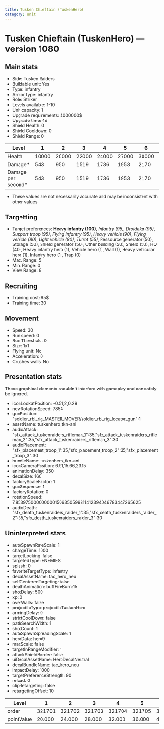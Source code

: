```yaml
---
title: Tusken Chieftain (TuskenHero)
category: unit
---
```


# Tusken Chieftain (TuskenHero) — version 1080

## Main stats

  * Side: Tusken Raiders
  * Buildable unit: Yes
  * Type: infantry
  * Armor type: infantry
  * Role: Striker
  * Levels available: 1-10
  * Unit capacity: 1
  * Upgrade requirements: 4000000$
  * Upgrade time: 4d
  * Shield Health: 0
  * Shield Cooldown: 0
  * Shield Range: 0

|Level             |1    |2    |3    |4    |5    |6    |7    |8    |9    |10   |
|------------------|-----|-----|-----|-----|-----|-----|-----|-----|-----|-----|
|Health            |10000|20000|22000|24000|27000|30000|33000|36000|39000|45000|
|Damage*           |543  |950  |1519 |1736 |1953 |2170 |2387 |2604 |2821 |3255 |
|Damage per second*|543  |950  |1519 |1736 |1953 |2170 |2387 |2604 |2821 |3255 |

* These values are not necessarily accurate and may be inconsistent with other values

## Targetting

  * Target preferences: **Heavy infantry (100)**, _Infantry (95)_, _Droideka (95)_, _Support troop (95)_, _Flying infantry (95)_, _Heavy vehicle (90)_, _Flying vehicle (80)_, _Light vehicle (80)_, _Turret (55)_, Ressource generator (50), Storage (50), Shield generator (50), Other building (50), Shield (50), HQ (40), Heavy infantry hero (1), Vehicle hero (1), Wall (1), Heavy vehicular hero (1), Infantry hero (1), Trap (0)
  * Max. Range: 5
  * Min. Range: 0
  * View Range: 8

## Recruiting

  * Training cost: 95$
  * Training time: 30

## Movement

  * Speed: 30
  * Run speed: 0
  * Run Threshold: 0
  * Size: 1x1
  * Flying unit: No
  * Acceleration: 0
  * Crushes walls: No

## Presentation stats

These graphical elements shouldn't interfere with gameplay and can safely be ignored.

  * iconLookatPosition: -0.51,2,0.29
  * newRotationSpeed: 7854
  * gunPosition: "soldier_rbl_rig_MASTER_MOVER/soldier_rbl_rig_locator_gun":1
  * assetName: tuskenhero_tkn-ani
  * audioAttack: "sfx_attack_tuskenraiders_rifleman_1":35,"sfx_attack_tuskenraiders_rifleman_2":35,"sfx_attack_tuskenraiders_rifleman_3":30
  * audioPlacement: "sfx_placement_troop_1":35,"sfx_placement_troop_2":35,"sfx_placement_troop_3":30
  * bundleName: tuskenhero_tkn-ani
  * iconCameraPosition: 6.91,15.66,23.15
  * animationDelay: 350
  * decalSize: 160
  * factoryScaleFactor: 1
  * gunSequence: 1
  * factoryRotation: 0
  * rotationSpeed: 7.8539750000000001506350599811412394046783447265625
  * audioDeath: "sfx_death_tuskenraiders_raider_1":35,"sfx_death_tuskenraiders_raider_2":35,"sfx_death_tuskenraiders_raider_3":30

## Uninterpreted stats

  * autoSpawnRateScale: 1
  * chargeTime: 1000
  * targetLocking: false
  * targetedType: ENEMIES
  * splash: 0
  * favoriteTargetType: infantry
  * decalAssetName: tac_hero_neu
  * selfCenteredTargeting: false
  * deathAnimation: buffFireBurn:15
  * shotDelay: 500
  * xp: 0
  * overWalls: false
  * projectileType: projectileTuskenHero
  * armingDelay: 0
  * strictCoolDown: false
  * pathSearchWidth: 1
  * shotCount: 1
  * autoSpawnSpreadingScale: 1
  * heroData: hero9
  * maxScale: false
  * targetInRangeModifier: 1
  * attackShieldBorder: false
  * uiDecalAssetName: HeroDecalNeutral
  * decalBundleName: tac_hero_neu
  * impactDelay: 1000
  * targetPreferenceStrength: 90
  * reload: 0
  * clipRetargeting: false
  * retargetingOffset: 10

|Level     |1     |2     |3     |4     |5     |6     |7     |8     |9     |10    |
|----------|------|------|------|------|------|------|------|------|------|------|
|order     |321701|321702|321703|321704|321705|321706|321707|321708|321709|321710|
|pointValue|20.000|24.000|28.000|32.000|36.000|40.000|44.000|48.000|52.000|60.000|

